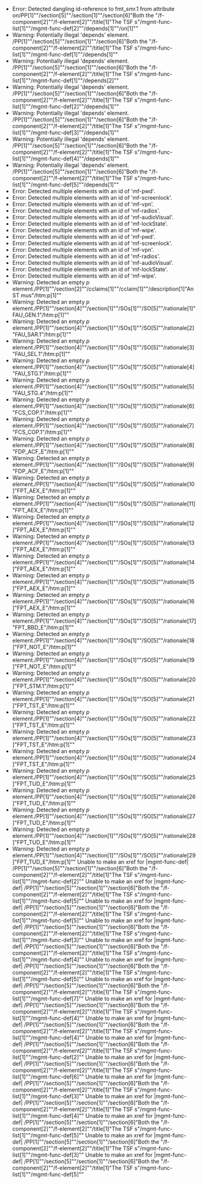 * Error: Detected dangling id-reference to fmt_smr.1 from attribute
        on/PP[1]""/section[5]""/section[1]""/section[6]"Both the "/f-component[2]""/f-element[2]""/title[1]"The TSF s"/mgmt-func-list[1]""/mgmt-func-def[2]""/depends[1]""/on[1]""
* Warning: Potentially illegal 'depends' element.
          /PP[1]""/section[5]""/section[1]""/section[6]"Both the "/f-component[2]""/f-element[2]""/title[1]"The TSF s"/mgmt-func-list[1]""/mgmt-func-def[1]""/depends[1]""
* Warning: Potentially illegal 'depends' element.
          /PP[1]""/section[5]""/section[1]""/section[6]"Both the "/f-component[2]""/f-element[2]""/title[1]"The TSF s"/mgmt-func-list[1]""/mgmt-func-def[1]""/depends[2]""
* Warning: Potentially illegal 'depends' element.
          /PP[1]""/section[5]""/section[1]""/section[6]"Both the "/f-component[2]""/f-element[2]""/title[1]"The TSF s"/mgmt-func-list[1]""/mgmt-func-def[2]""/depends[1]""
* Warning: Potentially illegal 'depends' element.
          /PP[1]""/section[5]""/section[1]""/section[6]"Both the "/f-component[2]""/f-element[2]""/title[1]"The TSF s"/mgmt-func-list[1]""/mgmt-func-def[3]""/depends[1]""
* Warning: Potentially illegal 'depends' element.
          /PP[1]""/section[5]""/section[1]""/section[6]"Both the "/f-component[2]""/f-element[2]""/title[1]"The TSF s"/mgmt-func-list[1]""/mgmt-func-def[4]""/depends[1]""
* Warning: Potentially illegal 'depends' element.
          /PP[1]""/section[5]""/section[1]""/section[6]"Both the "/f-component[2]""/f-element[2]""/title[1]"The TSF s"/mgmt-func-list[1]""/mgmt-func-def[5]""/depends[1]""
* Error: Detected multiple elements with an id of 'mf-pwd'.
* Error: Detected multiple elements with an id of 'mf-screenlock'.
* Error: Detected multiple elements with an id of 'mf-vpn'.
* Error: Detected multiple elements with an id of 'mf-radios'.
* Error: Detected multiple elements with an id of 'mf-audioVisual'.
* Error: Detected multiple elements with an id of 'mf-lockState'.
* Error: Detected multiple elements with an id of 'mf-wipe'.
* Error: Detected multiple elements with an id of 'mf-pwd'.
* Error: Detected multiple elements with an id of 'mf-screenlock'.
* Error: Detected multiple elements with an id of 'mf-vpn'.
* Error: Detected multiple elements with an id of 'mf-radios'.
* Error: Detected multiple elements with an id of 'mf-audioVisual'.
* Error: Detected multiple elements with an id of 'mf-lockState'.
* Error: Detected multiple elements with an id of 'mf-wipe'.
* Warning: Detected an empty _p_ element./PP[1]""/section[2]""/cclaims[1]""/cclaim[1]""/description[1]"An ST mus"/htm:p[1]""
* Warning: Detected an empty _p_ element./PP[1]""/section[4]""/section[1]""/SOs[1]""/SO[5]""/rationale[1]"FAU_GEN.1"/htm:p[1]""
* Warning: Detected an empty _p_ element./PP[1]""/section[4]""/section[1]""/SOs[1]""/SO[5]""/rationale[2]"FAU_SAR.1"/htm:p[1]""
* Warning: Detected an empty _p_ element./PP[1]""/section[4]""/section[1]""/SOs[1]""/SO[5]""/rationale[3]"FAU_SEL.1"/htm:p[1]""
* Warning: Detected an empty _p_ element./PP[1]""/section[4]""/section[1]""/SOs[1]""/SO[5]""/rationale[4]"FAU_STG.1"/htm:p[1]""
* Warning: Detected an empty _p_ element./PP[1]""/section[4]""/section[1]""/SOs[1]""/SO[5]""/rationale[5]"FAU_STG.4"/htm:p[1]""
* Warning: Detected an empty _p_ element./PP[1]""/section[4]""/section[1]""/SOs[1]""/SO[5]""/rationale[6]"FCS_COP.1"/htm:p[1]""
* Warning: Detected an empty _p_ element./PP[1]""/section[4]""/section[1]""/SOs[1]""/SO[5]""/rationale[7]"FCS_COP.1"/htm:p[1]""
* Warning: Detected an empty _p_ element./PP[1]""/section[4]""/section[1]""/SOs[1]""/SO[5]""/rationale[8]"FDP_ACF_E"/htm:p[1]""
* Warning: Detected an empty _p_ element./PP[1]""/section[4]""/section[1]""/SOs[1]""/SO[5]""/rationale[9]"FDP_ACF_E"/htm:p[1]""
* Warning: Detected an empty _p_ element./PP[1]""/section[4]""/section[1]""/SOs[1]""/SO[5]""/rationale[10]"FPT_AEX_E"/htm:p[1]""
* Warning: Detected an empty _p_ element./PP[1]""/section[4]""/section[1]""/SOs[1]""/SO[5]""/rationale[11]"FPT_AEX_E"/htm:p[1]""
* Warning: Detected an empty _p_ element./PP[1]""/section[4]""/section[1]""/SOs[1]""/SO[5]""/rationale[12]"FPT_AEX_E"/htm:p[1]""
* Warning: Detected an empty _p_ element./PP[1]""/section[4]""/section[1]""/SOs[1]""/SO[5]""/rationale[13]"FPT_AEX_E"/htm:p[1]""
* Warning: Detected an empty _p_ element./PP[1]""/section[4]""/section[1]""/SOs[1]""/SO[5]""/rationale[14]"FPT_AEX_E"/htm:p[1]""
* Warning: Detected an empty _p_ element./PP[1]""/section[4]""/section[1]""/SOs[1]""/SO[5]""/rationale[15]"FPT_AEX_E"/htm:p[1]""
* Warning: Detected an empty _p_ element./PP[1]""/section[4]""/section[1]""/SOs[1]""/SO[5]""/rationale[16]"FPT_AEX_E"/htm:p[1]""
* Warning: Detected an empty _p_ element./PP[1]""/section[4]""/section[1]""/SOs[1]""/SO[5]""/rationale[17]"FPT_BBD_E"/htm:p[1]""
* Warning: Detected an empty _p_ element./PP[1]""/section[4]""/section[1]""/SOs[1]""/SO[5]""/rationale[18]"FPT_NOT_E"/htm:p[1]""
* Warning: Detected an empty _p_ element./PP[1]""/section[4]""/section[1]""/SOs[1]""/SO[5]""/rationale[19]"FPT_NOT_E"/htm:p[1]""
* Warning: Detected an empty _p_ element./PP[1]""/section[4]""/section[1]""/SOs[1]""/SO[5]""/rationale[20]"FPT_STM.1"/htm:p[1]""
* Warning: Detected an empty _p_ element./PP[1]""/section[4]""/section[1]""/SOs[1]""/SO[5]""/rationale[21]"FPT_TST_E"/htm:p[1]""
* Warning: Detected an empty _p_ element./PP[1]""/section[4]""/section[1]""/SOs[1]""/SO[5]""/rationale[22]"FPT_TST_E"/htm:p[1]""
* Warning: Detected an empty _p_ element./PP[1]""/section[4]""/section[1]""/SOs[1]""/SO[5]""/rationale[23]"FPT_TST_E"/htm:p[1]""
* Warning: Detected an empty _p_ element./PP[1]""/section[4]""/section[1]""/SOs[1]""/SO[5]""/rationale[24]"FPT_TST_E"/htm:p[1]""
* Warning: Detected an empty _p_ element./PP[1]""/section[4]""/section[1]""/SOs[1]""/SO[5]""/rationale[25]"FPT_TUD_E"/htm:p[1]""
* Warning: Detected an empty _p_ element./PP[1]""/section[4]""/section[1]""/SOs[1]""/SO[5]""/rationale[26]"FPT_TUD_E"/htm:p[1]""
* Warning: Detected an empty _p_ element./PP[1]""/section[4]""/section[1]""/SOs[1]""/SO[5]""/rationale[27]"FPT_TUD_E"/htm:p[1]""
* Warning: Detected an empty _p_ element./PP[1]""/section[4]""/section[1]""/SOs[1]""/SO[5]""/rationale[28]"FPT_TUD_E"/htm:p[1]""
* Warning: Detected an empty _p_ element./PP[1]""/section[4]""/section[1]""/SOs[1]""/SO[5]""/rationale[29]"FPT_TUD_E"/htm:p[1]""
Unable to make an xref for |mgmt-func-def| /PP[1]""/section[5]""/section[1]""/section[6]"Both the "/f-component[2]""/f-element[2]""/title[1]"The TSF s"/mgmt-func-list[1]""/mgmt-func-def[2]""
Unable to make an xref for |mgmt-func-def| /PP[1]""/section[5]""/section[1]""/section[6]"Both the "/f-component[2]""/f-element[2]""/title[1]"The TSF s"/mgmt-func-list[1]""/mgmt-func-def[5]""
Unable to make an xref for |mgmt-func-def| /PP[1]""/section[5]""/section[1]""/section[6]"Both the "/f-component[2]""/f-element[2]""/title[1]"The TSF s"/mgmt-func-list[1]""/mgmt-func-def[5]""
Unable to make an xref for |mgmt-func-def| /PP[1]""/section[5]""/section[1]""/section[6]"Both the "/f-component[2]""/f-element[2]""/title[1]"The TSF s"/mgmt-func-list[1]""/mgmt-func-def[3]""
Unable to make an xref for |mgmt-func-def| /PP[1]""/section[5]""/section[1]""/section[6]"Both the "/f-component[2]""/f-element[2]""/title[1]"The TSF s"/mgmt-func-list[1]""/mgmt-func-def[4]""
Unable to make an xref for |mgmt-func-def| /PP[1]""/section[5]""/section[1]""/section[6]"Both the "/f-component[2]""/f-element[2]""/title[1]"The TSF s"/mgmt-func-list[1]""/mgmt-func-def[5]""
Unable to make an xref for |mgmt-func-def| /PP[1]""/section[5]""/section[1]""/section[6]"Both the "/f-component[2]""/f-element[2]""/title[1]"The TSF s"/mgmt-func-list[1]""/mgmt-func-def[7]""
Unable to make an xref for |mgmt-func-def| /PP[1]""/section[5]""/section[1]""/section[6]"Both the "/f-component[2]""/f-element[2]""/title[1]"The TSF s"/mgmt-func-list[1]""/mgmt-func-def[4]""
Unable to make an xref for |mgmt-func-def| /PP[1]""/section[5]""/section[1]""/section[6]"Both the "/f-component[2]""/f-element[2]""/title[1]"The TSF s"/mgmt-func-list[1]""/mgmt-func-def[4]""
Unable to make an xref for |mgmt-func-def| /PP[1]""/section[5]""/section[1]""/section[6]"Both the "/f-component[2]""/f-element[2]""/title[1]"The TSF s"/mgmt-func-list[1]""/mgmt-func-def[2]""
Unable to make an xref for |mgmt-func-def| /PP[1]""/section[5]""/section[1]""/section[6]"Both the "/f-component[2]""/f-element[2]""/title[1]"The TSF s"/mgmt-func-list[1]""/mgmt-func-def[6]""
Unable to make an xref for |mgmt-func-def| /PP[1]""/section[5]""/section[1]""/section[6]"Both the "/f-component[2]""/f-element[2]""/title[1]"The TSF s"/mgmt-func-list[1]""/mgmt-func-def[3]""
Unable to make an xref for |mgmt-func-def| /PP[1]""/section[5]""/section[1]""/section[6]"Both the "/f-component[2]""/f-element[2]""/title[1]"The TSF s"/mgmt-func-list[1]""/mgmt-func-def[4]""
Unable to make an xref for |mgmt-func-def| /PP[1]""/section[5]""/section[1]""/section[6]"Both the "/f-component[2]""/f-element[2]""/title[1]"The TSF s"/mgmt-func-list[1]""/mgmt-func-def[5]""
Unable to make an xref for |mgmt-func-def| /PP[1]""/section[5]""/section[1]""/section[6]"Both the "/f-component[2]""/f-element[2]""/title[1]"The TSF s"/mgmt-func-list[1]""/mgmt-func-def[3]""
Unable to make an xref for |mgmt-func-def| /PP[1]""/section[5]""/section[1]""/section[6]"Both the "/f-component[2]""/f-element[2]""/title[1]"The TSF s"/mgmt-func-list[1]""/mgmt-func-def[5]""
